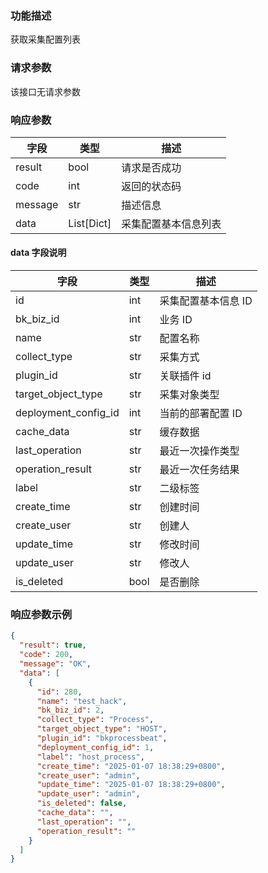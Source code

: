 
### 功能描述

获取采集配置列表


### 请求参数

该接口无请求参数

### 响应参数

| 字段      | 类型           | 描述         |
| ------- | ------------ | ---------- |
| result  | bool         | 请求是否成功     |
| code    | int          | 返回的状态码     |
| message | str          | 描述信息       |
| data    | List\[Dict\] | 采集配置基本信息列表 |

#### data 字段说明

| 字段                   | 类型   | 描述          |
| -------------------- | ---- | ----------- |
| id                   | int  | 采集配置基本信息 ID |
| bk_biz_id            | int  | 业务 ID       |
| name                 | str  | 配置名称        |
| collect_type         | str  | 采集方式        |
| plugin_id            | str  | 关联插件 id     |
| target_object_type   | str  | 采集对象类型      |
| deployment_config_id | int  | 当前的部署配置 ID  |
| cache_data           | str  | 缓存数据        |
| last_operation       | str  | 最近一次操作类型      |
| operation_result     | str  | 最近一次任务结果    |
| label                | str  | 二级标签        |
| create_time          | str  | 创建时间        |
| create_user          | str  | 创建人         |
| update_time          | str  | 修改时间        |
| update_user          | str  | 修改人         |
| is_deleted           | bool | 是否删除        |

### 响应参数示例

```json
{
  "result": true,
  "code": 200,
  "message": "OK",
  "data": [
    {
      "id": 280,
      "name": "test_hack",
      "bk_biz_id": 2,
      "collect_type": "Process",
      "target_object_type": "HOST",
      "plugin_id": "bkprocessbeat",
      "deployment_config_id": 1,
      "label": "host_process",
      "create_time": "2025-01-07 18:38:29+0800",
      "create_user": "admin",
      "update_time": "2025-01-07 18:38:29+0800",
      "update_user": "admin",
      "is_deleted": false,
      "cache_data": "",
      "last_operation": "",
      "operation_result": ""
    }
  ]
}

```
